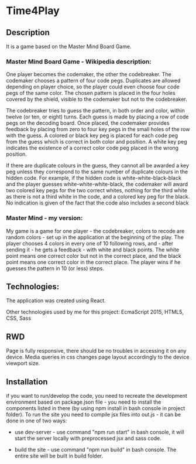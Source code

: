 # Time4Play

## Description
It is a game based on the Master Mind Board Game. 

### Master Mind Board Game - Wikipedia description: 
One player becomes the codemaker, the other the codebreaker. The codemaker chooses a pattern of four code pegs. Duplicates are allowed depending on player choice, so the player could even choose four code pegs of the same color. The chosen pattern is placed in the four holes covered by the shield, visible to the codemaker but not to the codebreaker.

The codebreaker tries to guess the pattern, in both order and color, within twelve (or ten, or eight) turns. Each guess is made by placing a row of code pegs on the decoding board. Once placed, the codemaker provides feedback by placing from zero to four key pegs in the small holes of the row with the guess. A colored or black key peg is placed for each code peg from the guess which is correct in both color and position. A white key peg indicates the existence of a correct color code peg placed in the wrong position.

If there are duplicate colours in the guess, they cannot all be awarded a key peg unless they correspond to the same number of duplicate colours in the hidden code. For example, if the hidden code is white-white-black-black and the player guesses white-white-white-black, the codemaker will award two colored key pegs for the two correct whites, nothing for the third white as there is not a third white in the code, and a colored key peg for the black. No indication is given of the fact that the code also includes a second black

### Master Mind - my version:
My game is a game for one player - the codebreaker, colors to recode are random colors - set up in the application at the beginning of the play. The player chooses 4 colors in every one of 10 following rows, and - after sending it - he gets a feedback - with white and black points. The white point means one correct color but not in the correct place, and the black point means one correct color in the correct place.
The player wins if he guesses the pattern in 10 (or less) steps.

## Technologies:
The application was created using React.

Other technologies used by me for this project: EcmaScript 2015, HTML5, CSS, Sass

## RWD
Page is fully responsive, there should be no troubles in accessing it on any device. Media queries in css changes page layout accordingly to the device viewport size.

## Installation
if you want to run/develop the code, you need to recreate the development environment based on package.json file - you need to install the components listed in there (by using npm install in bash console in project folder). To run the site you need to compile jsx files into out.js - it can be done in one of two ways:

- use dev-server - use command "npm run start" in bash console, it will start the server locally with preprocessed jsx and sass code.

- build the site - use command "npm run build" in bash console. The entire site will be built in build folder.

